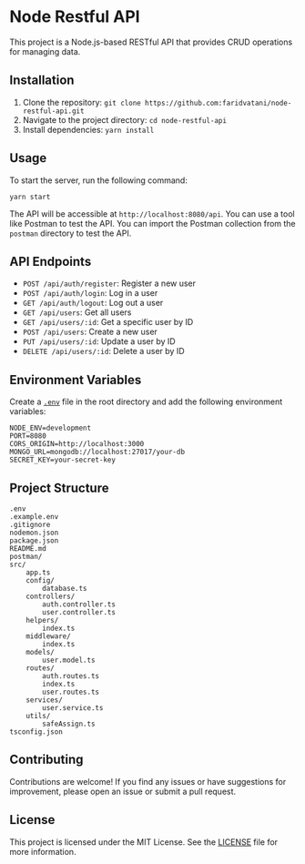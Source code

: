 # Node Restful API

This project is a Node.js-based RESTful API that provides CRUD operations for managing data.

## Installation

1. Clone the repository: `git clone https://github.com:faridvatani/node-restful-api.git`
2. Navigate to the project directory: `cd node-restful-api`
3. Install dependencies: `yarn install`

## Usage

To start the server, run the following command:

```
yarn start
```

The API will be accessible at `http://localhost:8080/api`. You can use a tool like Postman to test the API.
You can import the Postman collection from the `postman` directory to test the API.

## API Endpoints

- `POST /api/auth/register`: Register a new user
- `POST /api/auth/login`: Log in a user
- `GET /api/auth/logout`: Log out a user
- `GET /api/users`: Get all users
- `GET /api/users/:id`: Get a specific user by ID
- `POST /api/users`: Create a new user
- `PUT /api/users/:id`: Update a user by ID
- `DELETE /api/users/:id`: Delete a user by ID

## Environment Variables

Create a [`.env`](command:_github.copilot.openRelativePath?%5B%7B%22scheme%22%3A%22file%22%2C%22authority%22%3A%22%22%2C%22path%22%3A%22%2FUsers%2Ffaridvatani%2FDesktop%2Fnode-restful-api%2F.env%22%2C%22query%22%3A%22%22%2C%22fragment%22%3A%22%22%7D%5D "/Users/faridvatani/Desktop/node-restful-api/.env") file in the root directory and add the following environment variables:

```
NODE_ENV=development
PORT=8080
CORS_ORIGIN=http://localhost:3000
MONGO_URL=mongodb://localhost:27017/your-db
SECRET_KEY=your-secret-key
```

## Project Structure

```
.env
.example.env
.gitignore
nodemon.json
package.json
README.md
postman/
src/
    app.ts
    config/
        database.ts
    controllers/
        auth.controller.ts
        user.controller.ts
    helpers/
        index.ts
    middleware/
        index.ts
    models/
        user.model.ts
    routes/
        auth.routes.ts
        index.ts
        user.routes.ts
    services/
        user.service.ts
    utils/
        safeAssign.ts
tsconfig.json
```

## Contributing

Contributions are welcome! If you find any issues or have suggestions for improvement, please open an issue or submit a pull request.

## License

This project is licensed under the MIT License. See the [LICENSE](LICENSE) file for more information.
